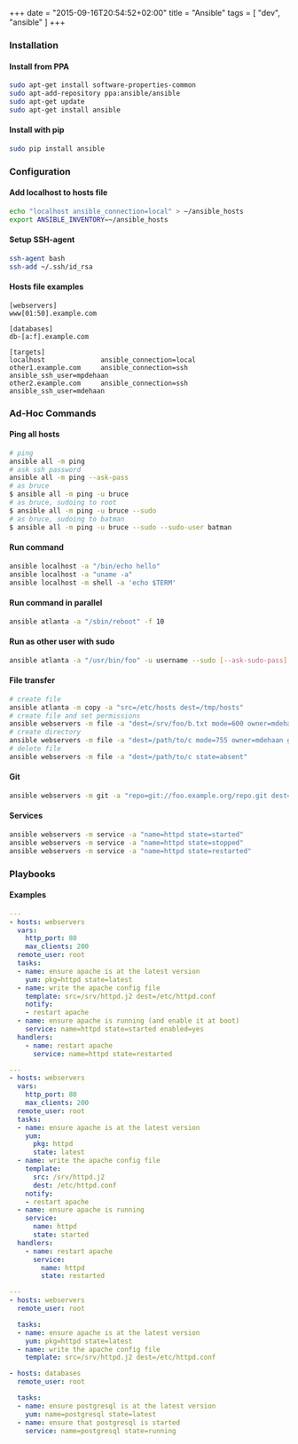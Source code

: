 +++
date = "2015-09-16T20:54:52+02:00"
title = "Ansible"
tags = [ "dev", "ansible" ]
+++
### Installation

#### Install from PPA

```bash
sudo apt-get install software-properties-common
sudo apt-add-repository ppa:ansible/ansible
sudo apt-get update
sudo apt-get install ansible
```

#### Install with pip

```bash
sudo pip install ansible
```

### Configuration

#### Add localhost to hosts file

```bash
echo "localhost ansible_connection=local" > ~/ansible_hosts
export ANSIBLE_INVENTORY=~/ansible_hosts
```

#### Setup SSH-agent

```bash
ssh-agent bash
ssh-add ~/.ssh/id_rsa
```

#### Hosts file examples

```
[webservers]
www[01:50].example.com

[databases]
db-[a:f].example.com

[targets]
localhost              ansible_connection=local
other1.example.com     ansible_connection=ssh        ansible_ssh_user=mpdehaan
other2.example.com     ansible_connection=ssh        ansible_ssh_user=mdehaan
```

### Ad-Hoc Commands

#### Ping all hosts

```bash
# ping
ansible all -m ping
# ask ssh password
ansible all -m ping --ask-pass
# as bruce
$ ansible all -m ping -u bruce
# as bruce, sudoing to root
$ ansible all -m ping -u bruce --sudo
# as bruce, sudoing to batman
$ ansible all -m ping -u bruce --sudo --sudo-user batman
```

#### Run command

```bash
ansible localhost -a "/bin/echo hello"
ansible localhost -a "uname -a"
ansible localhost -m shell -a 'echo $TERM'
```

#### Run command in parallel

```bash
ansible atlanta -a "/sbin/reboot" -f 10
```

#### Run as other user with sudo

```bash
ansible atlanta -a "/usr/bin/foo" -u username --sudo [--ask-sudo-pass]
```

#### File transfer

```bash
# create file
ansible atlanta -m copy -a "src=/etc/hosts dest=/tmp/hosts"
# create file and set permissions
ansible webservers -m file -a "dest=/srv/foo/b.txt mode=600 owner=mdehaan group=mdehaan"
# create directory
ansible webservers -m file -a "dest=/path/to/c mode=755 owner=mdehaan group=mdehaan state=directory"
# delete file
ansible webservers -m file -a "dest=/path/to/c state=absent"
```
#### Git

```bash
ansible webservers -m git -a "repo=git://foo.example.org/repo.git dest=/srv/myapp version=HEAD"
```

#### Services

```bash
ansible webservers -m service -a "name=httpd state=started"
ansible webservers -m service -a "name=httpd state=stopped"
ansible webservers -m service -a "name=httpd state=restarted"
```

### Playbooks

#### Examples

```yaml
---
- hosts: webservers
  vars:
    http_port: 80
    max_clients: 200
  remote_user: root
  tasks:
  - name: ensure apache is at the latest version
    yum: pkg=httpd state=latest
  - name: write the apache config file
    template: src=/srv/httpd.j2 dest=/etc/httpd.conf
    notify:
    - restart apache
  - name: ensure apache is running (and enable it at boot)
    service: name=httpd state=started enabled=yes
  handlers:
    - name: restart apache
      service: name=httpd state=restarted
```


```yaml
---
- hosts: webservers
  vars:
    http_port: 80
    max_clients: 200
  remote_user: root
  tasks:
  - name: ensure apache is at the latest version
    yum:
      pkg: httpd
      state: latest
  - name: write the apache config file
    template:
      src: /srv/httpd.j2
      dest: /etc/httpd.conf
    notify:
    - restart apache
  - name: ensure apache is running
    service:
      name: httpd
      state: started
  handlers:
    - name: restart apache
      service:
        name: httpd
        state: restarted
```

```yaml
---
- hosts: webservers
  remote_user: root

  tasks:
  - name: ensure apache is at the latest version
    yum: pkg=httpd state=latest
  - name: write the apache config file
    template: src=/srv/httpd.j2 dest=/etc/httpd.conf

- hosts: databases
  remote_user: root

  tasks:
  - name: ensure postgresql is at the latest version
    yum: name=postgresql state=latest
  - name: ensure that postgresql is started
    service: name=postgresql state=running
```
